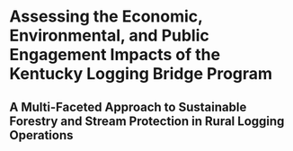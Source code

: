# Assessing the Economic, Environmental, and Public Engagement Impacts of the Kentucky Logging Bridge Program
## A Multi-Faceted Approach to Sustainable Forestry and Stream Protection in Rural Logging Operations
